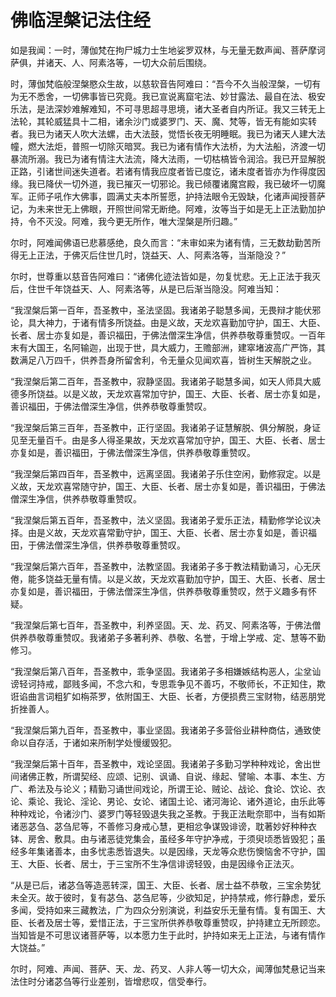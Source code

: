 # 佛临涅槃记法住经

如是我闻：一时，薄伽梵在拘尸城力士生地娑罗双林，与无量无数声闻、菩萨摩诃萨俱，并诸天、人、阿素洛等，一切大众前后围绕。

时，薄伽梵临般涅槃愍众生故，以慈软音告阿难曰：“吾今不久当般涅槃，一切有为无不悉舍，一切佛事皆已究竟。我已宣说离窟宅法、妙甘露法、最自在法、极安乐法，是法深妙难解难知，不可寻思超寻思境，诸大圣者自内所证。我又三转无上法轮，其轮威猛具十二相，诸余沙门或婆罗门、天、魔、梵等，皆无有能如实转者。我已为诸天人吹大法螺，击大法鼓，觉悟长夜无明睡眠。我已为诸天人建大法幢，燃大法炬，普照一切除灭暗冥。我已为诸有情作大法桥，为大法船，济渡一切暴流所溺。我已为诸有情注大法流，降大法雨，一切枯槁皆令润洽。我已开显解脱正路，引诸世间迷失道者。若诸有情我应度者皆已度讫，诸未度者皆亦为作得度因缘。我已降伏一切外道，我已摧灭一切邪论。我已倾覆诸魔宫殿，我已破坏一切魔军。正师子吼作大佛事，圆满丈夫本所誓愿，护持法眼令无毁缺，化诸声闻授菩萨记，为未来世无上佛眼，开照世间常无断绝。阿难，汝等当于如是无上正法勤加护持，令不灭没。阿难，我今更无所作，唯大涅槃是所归趣。”

尔时，阿难闻佛语已悲慕感绝，良久而言：“未审如来为诸有情，三无数劫勤苦所得无上正法，于佛灭后住世几时，饶益天、人、阿素洛等，当渐隐没？”

尔时，世尊重以慈音告阿难曰：“诸佛化迹法皆如是，勿复忧悲。无上正法于我灭后，住世千年饶益天、人、阿素洛等，从是已后渐当隐没。阿难当知：

“我涅槃后第一百年，吾圣教中，圣法坚固。我诸弟子聪慧多闻，无畏辩才能伏邪论，具大神力，于诸有情多所饶益。由是义故，天龙欢喜勤加守护，国王、大臣、长者、居士亦复如是，善识福田，于佛法僧深生净信，供养恭敬尊重赞叹。一百年末有大国王，名阿输迦，出现于世，具大威力，王赡部洲，建窣堵波高广严饰，其数满足八万四千，供养吾身所留舍利，令无量众见闻欢喜，皆树生天解脱之业。

“我涅槃后第二百年，吾圣教中，寂静坚固。我诸弟子聪慧多闻，如天人师具大威德多所饶益。以是义故，天龙欢喜常加守护，国王、大臣、长者、居士亦复如是，善识福田，于佛法僧深生净信，供养恭敬尊重赞叹。

“我涅槃后第三百年，吾圣教中，正行坚固。我诸弟子证慧解脱、俱分解脱，身证见至无量百千。由是多人得圣果故，天龙欢喜常加守护，国王、大臣、长者、居士亦复如是，善识福田，于佛法僧深生净信，供养恭敬尊重赞叹。

“我涅槃后第四百年，吾圣教中，远离坚固。我诸弟子乐住空闲，勤修寂定。以是义故，天龙欢喜常随守护，国王、大臣、长者、居士亦复如是，善识福田，于佛法僧深生净信，供养恭敬尊重赞叹。

“我涅槃后第五百年，吾圣教中，法义坚固。我诸弟子爱乐正法，精勤修学论议决择。由是义故，天龙欢喜常勤守护，国王、大臣、长者、居士亦复如是，善识福田，于佛法僧深生净信，供养恭敬尊重赞叹。

“我涅槃后第六百年，吾圣教中，法教坚固。我诸弟子多于教法精勤诵习，心无厌倦，能多饶益无量有情。以是义故，天龙欢喜勤加守护，国王、大臣、长者、居士亦复如是，善识福田，于佛法僧深生净信，供养恭敬尊重赞叹，然于义趣多有怀疑。

“我涅槃后第七百年，吾圣教中，利养坚固。天、龙、药叉、阿素洛等，于佛法僧供养恭敬尊重赞叹。我诸弟子多著利养、恭敬、名誉，于增上学戒、定、慧等不勤修习。

“我涅槃后第八百年，吾圣教中，乖争坚固。我诸弟子多相嫌嫉结构恶人，尘坌讪谤轻诃持戒，鄙贱多闻，不念六和，专思乖争见不善巧，不敬师长，不正知住，欺诳谄曲言词粗犷如栴茶罗，依附国王、大臣、长者，方便损费三宝财物，结恶朋党折挫善人。

“我涅槃后第九百年，吾圣教中，事业坚固。我诸弟子多营俗业耕种商估，通致使命以自存活，于诸如来所制学处慢缓毁犯。

“我涅槃后第十百年，吾圣教中，戏论坚固。我诸弟子多勤习学种种戏论，舍出世间诸佛正教，所谓契经、应颂、记别、讽诵、自说、缘起、譬喻、本事、本生、方广、希法及与论义；精勤习诵世间戏论，所谓王论、贼论、战论、食论、饮论、衣论、乘论、我论、淫论、男论、女论、诸国土论、诸河海论、诸外道论，由乐此等种种戏论，令诸沙门、婆罗门等轻毁退失我之圣教。于我正法毗奈耶中，当有如斯诸恶苾刍、苾刍尼等，不善修习身戒心慧，更相忿争谋毁诽谤，耽著妙好种种衣钵、房舍、敷具。由与诸恶徒党集会，虽经多年守护净戒，于须臾顷悉皆毁犯；虽经多年集诸善本，由多忧恚悉皆退失。以是因缘，天龙等众悲伤懊恼舍不守护，国王、大臣、长者、居士，于三宝所不生净信诽谤轻毁，由是因缘令正法灭。

<a name="zao-e-zhuan-shen"></a>“从是已后，诸苾刍等造恶转深，国王、大臣、长者、居士益不恭敬，三宝余势犹未全灭。故于彼时，复有苾刍、苾刍尼等，少欲知足，护持禁戒，修行静虑，爱乐多闻，受持如来三藏教法，广为四众分别演说，利益安乐无量有情。复有国王、大臣、长者及居士等，爱惜正法，于三宝所供养恭敬尊重赞叹，护持建立无所顾恋。当知皆是不可思议诸菩萨等，以本愿力生于此时，护持如来无上正法，与诸有情作大饶益。”

尔时，阿难、声闻、菩萨、天、龙、药叉、人非人等一切大众，闻薄伽梵悬记当来法住时分诸苾刍等行业差别，皆增悲叹，信受奉行。